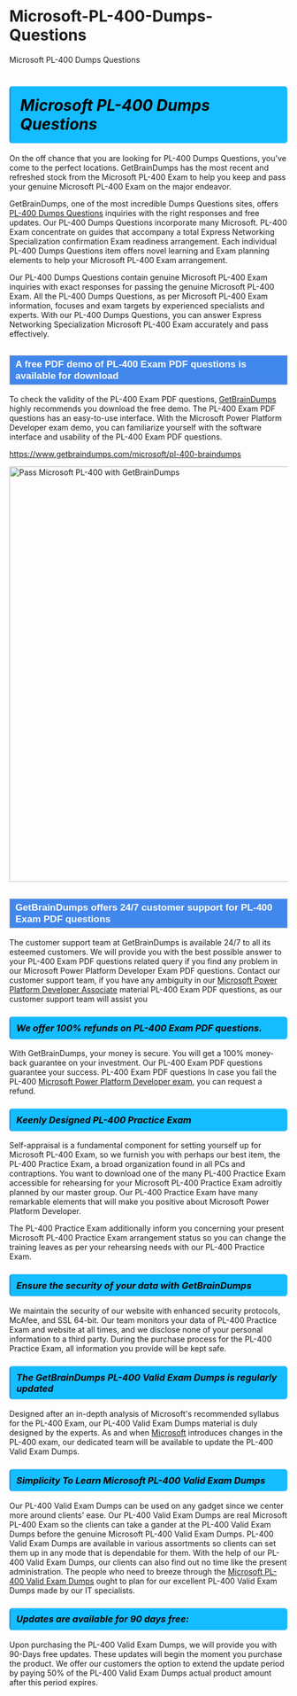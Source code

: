 # Microsoft-PL-400-Dumps-Questions
Microsoft PL-400 Dumps Questions
<h1><strong><span style="display: block; color: #000000; background: #14BDFF; border: 0.5px solid #AED6F1; border-left: 3px solid #3498DB; padding: .6em; border-radius: 6px;">                     <em>Microsoft PL-400 <span class="exam_variation">Dumps Questions</span> </em>                </span></strong>            </h1>                        <p>On the off chance that you are looking for PL-400 <span class="exam_variation">Dumps Questions</span>, you've come to the perfect locations.             GetBrainDumps has the most recent and refreshed stock from the Microsoft PL-400 Exam to help you keep and pass your genuine Microsoft PL-400 Exam on the major endeavor.</p>                        <p>GetBrainDumps, one of the most incredible <span class="exam_variation">Dumps Questions</span> sites, offers <a href="https://www.getbraindumps.com/microsoft/pl-400-braindumps">PL-400 <span class="exam_variation">Dumps Questions</span></a> inquiries with the right responses and free updates. Our PL-400 <span class="exam_variation">Dumps Questions</span> incorporate             many Microsoft. PL-400 Exam concentrate on guides that accompany a total Express Networking Specialization confirmation Exam readiness arrangement. Each individual             PL-400 <span class="exam_variation">Dumps Questions</span> item offers novel learning and Exam planning elements to help your Microsoft PL-400 Exam arrangement.</p>                        <p>Our PL-400 <span class="exam_variation">Dumps Questions</span> contain genuine Microsoft PL-400 Exam inquiries with exact responses for passing the genuine Microsoft PL-400 Exam. All the PL-400 <span class="exam_variation">Dumps Questions</span>,             as per Microsoft PL-400 Exam information, focuses and exam targets by experienced specialists and experts. With our PL-400 <span class="exam_variation">Dumps Questions</span>, you can answer             Express Networking Specialization Microsoft PL-400 Exam accurately and pass effectively.</p>                        <h2 style="background: #4287ec; border: 1px solid #cccccc; padding: 5px 10px;">                <span style="color: #ffffff;">                    <span style="font-size: 11pt;">                        <span style="line-height: normal;">                            <span style="font-family: Calibri,sans-serif;">                                <strong>                                    <span style="font-size: 13.0pt;">A free PDF demo of PL-400 <span class="exam_variation2">Exam PDF questions</span> is available for download</span>                                </strong>                            </span>                        </span>                    </span>                </span>            </h2>                        <p>To check the validity of the PL-400 <span class="exam_variation2">Exam PDF questions</span>, <a href="https://www.getbraindumps.com/">GetBrainDumps</a> highly recommends you download the free demo. The PL-400 <span class="exam_variation2">Exam PDF questions</span> has an easy-to-use interface.             With the Microsoft Power Platform Developer exam demo, you can familiarize yourself with the software interface and usability of the PL-400 <span class="exam_variation2">Exam PDF questions</span>.</p>                        <p><a href="https://www.getbraindumps.com/microsoft/pl-400-braindumps">https://www.getbraindumps.com/microsoft/pl-400-braindumps</a></p>                        <p><a href="https://www.getbraindumps.com/"><img src="https://www.getbraindumps.com/images/get-updated-exam-questions-with-discount-getbraindumps.jpg" class="postImage" alt="Pass Microsoft PL-400 with GetBrainDumps" width="750"></a></p>                            <h2 style="background: #4287ec; border: 1px solid #cccccc; padding: 5px 10px;">                <span style="color: #ffffff;">                    <span style="font-size: 11pt;">                        <span style="line-height: normal;">                            <span style="font-family: Calibri,sans-serif;">                                <strong>                                    <span style="font-size: 13.0pt;">GetBrainDumps offers 24/7 customer support for PL-400 <span class="exam_variation2">Exam PDF questions</span> </span>                                </strong>                            </span>                        </span>                    </span>                </span>            </h2>                        <p>The customer support team at GetBrainDumps is available 24/7 to all its esteemed customers. We will provide you with the best possible answer to your PL-400 <span class="exam_variation2">Exam PDF questions</span>            related query if you find any problem in our Microsoft Power Platform Developer <span class="exam_variation2">Exam PDF questions</span>. Contact our customer support team, if you have any ambiguity in             our <a href="https://www.getbraindumps.com/microsoft/microsoft-power-platform-developer-associate-braindumps.html">Microsoft Power Platform Developer Associate</a> material PL-400 <span class="exam_variation2">Exam PDF questions</span>, as our customer support team will assist you</p>                        <h3>                <strong>                    <span style="display: block; color: #000000; background: #14BDFF; border: 0.5px solid #AED6F1; border-left: 3px solid #3498DB; padding: .6em; border-radius: 6px;">                        <em>We offer 100% refunds on PL-400 <span class="exam_variation2">Exam PDF questions</span>.</em>                    </span>                </strong>            </h3>                        <p>With GetBrainDumps, your money is secure. You will get a 100% money-back guarantee on your investment. Our PL-400 <span class="exam_variation2">Exam PDF questions</span> guarantee your success.             PL-400 <span class="exam_variation2">Exam PDF questions</span> In case you fail the PL-400 <a href="https://www.getbraindumps.com/microsoft/pl-400-braindumps">Microsoft Power Platform Developer exam</a>, you can request a refund.</p>                        <h3>                <strong>                    <span style="display: block; color: #000000; background: #14BDFF; border: 0.5px solid #AED6F1; border-left: 3px solid #3498DB; padding: .6em; border-radius: 6px;">                        <em>Keenly Designed PL-400 <span class="exam_variation3">Practice Exam</span></em>                    </span>                </strong>            </h3>                        <p>Self-appraisal is a fundamental component for setting yourself up for Microsoft PL-400 Exam, so we furnish you with perhaps our best item, the PL-400 <span class="exam_variation3">Practice Exam</span>,             a broad organization found in all PCs and contraptions. You want to download one of the many PL-400 <span class="exam_variation3">Practice Exam</span> accessible for rehearsing for your             Microsoft PL-400 <span class="exam_variation3">Practice Exam</span> adroitly planned by our master group. Our PL-400 <span class="exam_variation3">Practice Exam</span> have many remarkable elements that will make you             positive about Microsoft Power Platform Developer.</p>                        <p>The PL-400 <span class="exam_variation3">Practice Exam</span> additionally inform you concerning your present Microsoft PL-400 <span class="exam_variation3">Practice Exam</span> arrangement status so you can change the training             leaves as per your rehearsing needs with our PL-400 <span class="exam_variation3">Practice Exam</span>.</p>                        <h3>                <strong>                    <span style="display: block; color: #000000; background: #14BDFF; border: 0.5px solid #AED6F1; border-left: 3px solid #3498DB; padding: .6em; border-radius: 6px;">                        <em>Ensure the security of your data with GetBrainDumps </em>                    </span>                </strong>            </h3>                        <p>We maintain the security of our website with enhanced security protocols, McAfee, and SSL 64-bit. Our team monitors your data of PL-400 <span class="exam_variation3">Practice Exam</span> and website at all times,             and we disclose none of your personal information to a third party. During the purchase process for the PL-400 <span class="exam_variation3">Practice Exam</span>, all information you provide will be kept safe.</p>                        <h3>                <strong>                    <span style="display: block; color: #000000; background: #14BDFF; border: 0.5px solid #AED6F1; border-left: 3px solid #3498DB; padding: .6em; border-radius: 6px;">                        <em>The GetBrainDumps PL-400 <span class="exam_variation4">Valid Exam Dumps</span> is regularly updated </em>                    </span>                </strong>            </h3>                        <p>Designed after an in-depth analysis of Microsoft's recommended syllabus for the PL-400 Exam, our PL-400 <span class="exam_variation4">Valid Exam Dumps</span> material is duly designed by the experts.             As and when <a href="https://www.getbraindumps.com/microsoft-braindumps.html">Microsoft</a> introduces changes in the PL-400 exam, our dedicated team will be available to update the PL-400 <span class="exam_variation4">Valid Exam Dumps</span>.</p>                        <h3>                <strong>                    <span style="display: block; color: #000000; background: #14BDFF; border: 0.5px solid #AED6F1; border-left: 3px solid #3498DB; padding: .6em; border-radius: 6px;">                        <em>Simplicity To Learn Microsoft PL-400 <span class="exam_variation4">Valid Exam Dumps</span></em>                    </span>                </strong>            </h3>                        <p>Our PL-400 <span class="exam_variation4">Valid Exam Dumps</span> can be used on any gadget since we center more around clients' ease. Our PL-400 <span class="exam_variation4">Valid Exam Dumps</span> are real Microsoft PL-400 Exam             so the clients can take a gander at the PL-400 <span class="exam_variation4">Valid Exam Dumps</span> before the genuine Microsoft PL-400 <span class="exam_variation4">Valid Exam Dumps</span>. PL-400 <span class="exam_variation4">Valid Exam Dumps</span> are available in various assortments             so clients can set them up in any mode that is dependable for them. With the help of our PL-400 <span class="exam_variation4">Valid Exam Dumps</span>, our clients can also find out no time like the present administration.             The people who need to breeze through the <a href="https://www.getbraindumps.com/microsoft/pl-400-braindumps">Microsoft PL-400 <span class="exam_variation4">Valid Exam Dumps</span></a> ought to plan for our excellent PL-400 <span class="exam_variation4">Valid Exam Dumps</span> made by our IT specialists.</p>                        <h3>                <strong>                    <span style="display: block; color: #000000; background: #14BDFF; border: 0.5px solid #AED6F1; border-left: 3px solid #3498DB; padding: .6em; border-radius: 6px;">                        <em>Updates are available for 90 days free:</em>                    </span>                </strong>            </h3>                        <p>Upon purchasing the PL-400 <span class="exam_variation4">Valid Exam Dumps</span>, we will provide you with 90-Days free updates. These updates will begin the moment you purchase the product.             We offer our customers the option to extend the update period by paying 50% of the PL-400 <span class="exam_variation4">Valid Exam Dumps</span> actual product amount after this period expires.</p>                    
